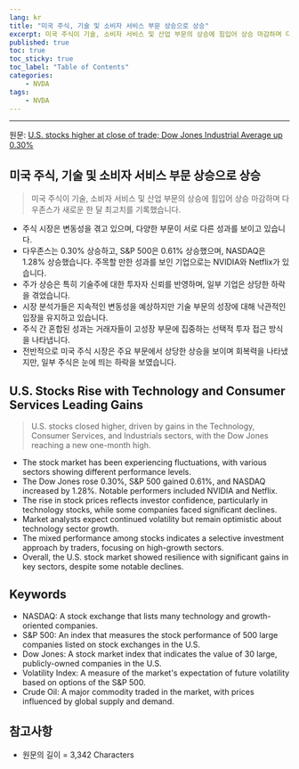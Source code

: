 ```yaml
---
lang: kr
title: "미국 주식, 기술 및 소비자 서비스 부문 상승으로 상승"
excerpt: 미국 주식이 기술, 소비자 서비스 및 산업 부문의 상승에 힘입어 상승 마감하며 다우존스가 새로운 한 달 최고치를 기록했습니다.
published: true
toc: true
toc_sticky: true
toc_label: "Table of Contents"
categories:
    - NVDA
tags:
    - NVDA
---
```


---

  원문: [U.S. stocks higher at close of trade; Dow Jones Industrial Average up 0.30%](https://www.investing.com/news/stock-market-news/us-stocks-higher-at-close-of-trade-dow-jones-industrial-average-up-030-3825659)

## 미국 주식, 기술 및 소비자 서비스 부문 상승으로 상승

> 미국 주식이 기술, 소비자 서비스 및 산업 부문의 상승에 힘입어 상승 마감하며 다우존스가 새로운 한 달 최고치를 기록했습니다.


- 주식 시장은 변동성을 겪고 있으며, 다양한 부문이 서로 다른 성과를 보이고 있습니다.
- 다우존스는 0.30% 상승하고, S&P 500은 0.61% 상승했으며, NASDAQ은 1.28% 상승했습니다. 주목할 만한 성과를 보인 기업으로는 NVIDIA와 Netflix가 있습니다.
- 주가 상승은 특히 기술주에 대한 투자자 신뢰를 반영하며, 일부 기업은 상당한 하락을 겪었습니다.
- 시장 분석가들은 지속적인 변동성을 예상하지만 기술 부문의 성장에 대해 낙관적인 입장을 유지하고 있습니다.
- 주식 간 혼합된 성과는 거래자들이 고성장 부문에 집중하는 선택적 투자 접근 방식을 나타냅니다.
- 전반적으로 미국 주식 시장은 주요 부문에서 상당한 상승을 보이며 회복력을 나타냈지만, 일부 주식은 눈에 띄는 하락을 보였습니다.

## U.S. Stocks Rise with Technology and Consumer Services Leading Gains

> U.S. stocks closed higher, driven by gains in the Technology, Consumer Services, and Industrials sectors, with the Dow Jones reaching a new one-month high.


- The stock market has been experiencing fluctuations, with various sectors showing different performance levels.
- The Dow Jones rose 0.30%, S&P 500 gained 0.61%, and NASDAQ increased by 1.28%. Notable performers included NVIDIA and Netflix.
- The rise in stock prices reflects investor confidence, particularly in technology stocks, while some companies faced significant declines.
- Market analysts expect continued volatility but remain optimistic about technology sector growth.
- The mixed performance among stocks indicates a selective investment approach by traders, focusing on high-growth sectors.
- Overall, the U.S. stock market showed resilience with significant gains in key sectors, despite some notable declines.

## Keywords

- NASDAQ: A stock exchange that lists many technology and growth-oriented companies.
- S&P 500: An index that measures the stock performance of 500 large companies listed on stock exchanges in the U.S.
- Dow Jones: A stock market index that indicates the value of 30 large, publicly-owned companies in the U.S.
- Volatility Index: A measure of the market's expectation of future volatility based on options of the S&P 500.
- Crude Oil: A major commodity traded in the market, with prices influenced by global supply and demand.

## 참고사항

- 원문의 길이 = 3,342 Characters

